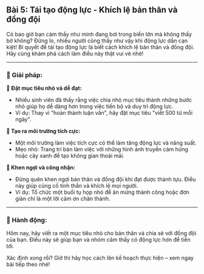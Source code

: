 ## Bài 5: Tái tạo động lực - Khích lệ bản thân và đồng đội

Có bao giờ bạn cảm thấy như mình đang bơi trong biển lớn mà không thấy bờ không? Đừng lo, nhiều người cũng thấy như vậy khi động lực dần cạn kiệt! Bí quyết để tái tạo động lực là biết cách khích lệ bản thân và đồng đội. Hãy cùng khám phá cách làm điều này thật vui vẻ nhé!

---

### 📌 Giải pháp:

**🔹 Đặt mục tiêu nhỏ và dễ đạt:**

- Nhiều sinh viên đã thấy rằng việc chia nhỏ mục tiêu thành những bước nhỏ giúp họ dễ dàng hơn trong việc tiến bộ và duy trì động lực.  
- Ví dụ: Thay vì "hoàn thành luận văn", hãy đặt mục tiêu "viết 500 từ mỗi ngày".

**🔹 Tạo ra môi trường tích cực:**

- Một môi trường làm việc tích cực có thể làm tăng động lực và năng suất.  
- Mẹo nhỏ: Trang trí bàn làm việc với những hình ảnh truyền cảm hứng hoặc cây xanh để tạo không gian thoải mái.

**🔹 Khen ngợi và công nhận:**

- Đừng quên khen ngợi bản thân và đồng đội khi đạt được thành tựu. Điều này giúp củng cố tinh thần và khích lệ mọi người.  
- Ví dụ: Tổ chức một buổi tụ họp nhỏ để ăn mừng thành công hoặc đơn giản chỉ là một lời cảm ơn chân thành.

---

### 🚀 Hành động:

Hôm nay, hãy viết ra một mục tiêu nhỏ cho bản thân và chia sẻ với đồng đội của bạn. Điều này sẽ giúp bạn và nhóm cảm thấy có động lực hơn để tiến tới.

Xác định xong rồi? Giờ thì hãy học cách lên kế hoạch thực hiện – xem ngay bài tiếp theo nhé!